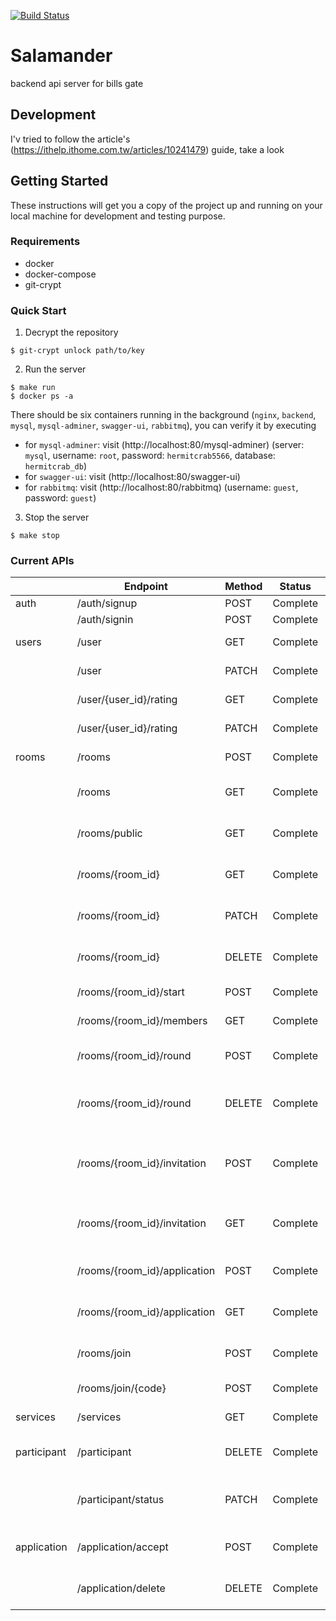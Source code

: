 [![Build Status](https://travis-ci.com/billsgates/salamander.svg?branch=master)](https://travis-ci.com/github/billsgates/salamander)
# Salamander
backend api server for bills gate

## Development

I'v tried to follow the article's (https://ithelp.ithome.com.tw/articles/10241479) guide, take a look

## Getting Started

These instructions will get you a copy of the project up and running on your local machine for development and testing purpose.

### Requirements

* docker
* docker-compose
* git-crypt

### Quick Start

1. Decrypt the repository
```
$ git-crypt unlock path/to/key
```

2. Run the server
```
$ make run
$ docker ps -a
```

There should be six containers running in the background (`nginx`, `backend`, `mysql`, `mysql-adminer`, `swagger-ui`, `rabbitmq`), you can verify it by executing

* for `mysql-adminer`: visit (http://localhost:80/mysql-adminer) (server: `mysql`, username: `root`, password: `hermitcrab5566`, database: `hermitcrab_db`)
* for `swagger-ui`: visit (http://localhost:80/swagger-ui)
* for `rabbitmq`: visit (http://localhost:80/rabbitmq) (username: `guest`, password: `guest`)

3. Stop the server
```
$ make stop
```

### Current APIs

|             | Endpoint                    | Method | Status      | Description                               |
|-------------|-----------------------------|--------|-------------|-------------------------------------------|
| auth        | /auth/signup                | POST   | Complete    | User signup                               |
|             | /auth/signin                | POST   | Complete    | User login                                |
| users       | /user                       | GET    | Complete    | Get user info                             |
|             | /user                       | PATCH  | Complete    | Update user info                          |
|             | /user/{user_id}/rating      | GET    | Complete    | Get user Rating                           |
|             | /user/{user_id}/rating      | PATCH  | Complete    | Update user Rating                        |
| rooms       | /rooms                      | POST   | Complete    | Create a room                             |
|             | /rooms                      | GET    | Complete    | Get all joined rooms                      |
|             | /rooms/public               | GET    | Complete    | Get all public rooms                      |
|             | /rooms/{room_id}            | GET    | Complete    | Get room detail by room_id                |
|             | /rooms/{room_id}            | PATCH  | Complete    | Update room by room_id                    |
|             | /rooms/{room_id}            | DELETE | Complete    | Delete room by room_id                    |
|             | /rooms/{room_id}/start      | POST   | Complete    | Start room by room_id                     |
|             | /rooms/{room_id}/members    | GET    | Complete    | Get all members                           |
|             | /rooms/{room_id}/round      | POST   | Complete    | Add new round of the room                 |
|             | /rooms/{room_id}/round      | DELETE | Complete    | Remove current round of the room          |
|             | /rooms/{room_id}/invitation | POST   | Complete    | Create an invitation code in room room_id |
|             | /rooms/{room_id}/invitation | GET    | Complete    | Get all valid invitation codes in room    |
|             | /rooms/{room_id}/application| POST   | Complete    | Create an application to join room        |
|             | /rooms/{room_id}/application| GET    | Complete    | Get all applications of the room          |
|             | /rooms/join                 | POST   | Complete    | Join room by invitation code              |
|             | /rooms/join/{code}          | POST   | Complete    | Join room by url                          |
| services    | /services                   | GET    | Complete    | Get all services                          |
| participant | /participant                | DELETE | Complete    | Delete participant from room              |
|             | /participant/status         | PATCH  | Complete    | Change participant payment status         |
| application | /application/accept         | POST   | Complete    | Accept join room application              |
|             | /application/delete         | DELETE | Complete    | Delete join room application              |
